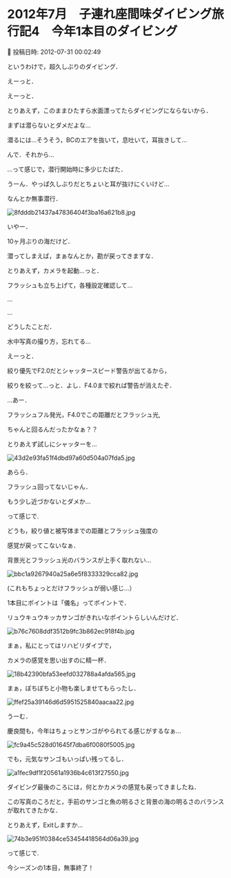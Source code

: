 # 2012年7月　子連れ座間味ダイビング旅行記4　今年1本目のダイビング

📅 投稿日時: 2012-07-31 00:02:49

というわけで，超久しぶりのダイビング．





えーっと．


えーっと．


とりあえず，このままひたすら水面漂ってたらダイビングにならないから．


まずは潜らないとダメだよな…





潜るには…そうそう，BCのエアを抜いて，息吐いて，耳抜きして…


んで．それから…





…って感じで，潜行開始時に多少じたばた．


うーん．やっぱ久しぶりだとちょいと耳が抜けにくいけど…


なんとか無事潜行．




![8fdddb21437a47836404f3ba16a621b8.jpg](images/8fdddb21437a47836404f3ba16a621b8.jpg)







いやー．


10ヶ月ぶりの海だけど．


潜ってしまえば，まぁなんとか，勘が戻ってきますな．





とりあえず，カメラを起動…っと．


フラッシュも立ち上げて，各種設定確認して…





…


…


どうしたことだ．


水中写真の撮り方，忘れてる…





えーっと．


絞り優先でF2.0だとシャッタースピード警告が出てるから，


絞りを絞って…っと．よし．F4.0まで絞れば警告が消えたぞ．


…あー．


フラッシュフル発光，F4.0でこの距離だとフラッシュ光,


ちゃんと回るんだったかなぁ？？





とりあえず試しにシャッターを…




![43d2e93fa51f4dbd97a60d504a07fda5.jpg](images/43d2e93fa51f4dbd97a60d504a07fda5.jpg)




あらら．


フラッシュ回ってないじゃん．


もう少し近づかないとダメか…





って感じで.


どうも，絞り値と被写体までの距離とフラッシュ強度の


感覚が戻ってこないなぁ．





背景光とフラッシュ光のバランスが上手く取れない…




![bbc1a9267940a25a6e5f8333329cca82.jpg](images/bbc1a9267940a25a6e5f8333329cca82.jpg)




(これもちょっとだけフラッシュが弱い感じ…）





1本目にポイントは「儀名」ってポイントで．


リュウキュウキッカサンゴがきれいなポイントらしいんだけど．




![b76c7608ddf3512b9fc3b862ec918f4b.jpg](images/b76c7608ddf3512b9fc3b862ec918f4b.jpg)




まぁ，私にとってはリハビリダイブで，


カメラの感覚を思い出すのに精一杯．







![18b42390bfa53eefd032788a4afda565.jpg](images/18b42390bfa53eefd032788a4afda565.jpg)




まぁ，ぼちぼちと小物も楽しませてもらったし．




![ffef25a39146d6d5951525840aacaa22.jpg](images/ffef25a39146d6d5951525840aacaa22.jpg)







うーむ．


慶良間も，今年はちょっとサンゴがやられてる感じがするなぁ…




![fc9a45c528d01645f7dba6f0080f5005.jpg](images/fc9a45c528d01645f7dba6f0080f5005.jpg)







でも，元気なサンゴもいっぱい残ってるし．




![a1fec9df1f20561a1936b4c613f27550.jpg](images/a1fec9df1f20561a1936b4c613f27550.jpg)




ダイビング最後のころには，何とかカメラの感覚も戻ってきましたね．


この写真のころだと，手前のサンゴと魚の明るさと背景の海の明るさのバランスが取れてきたかな．





とりあえず，Exitしますか…




![74b3e951f0384ce53454418564d06a39.jpg](images/74b3e951f0384ce53454418564d06a39.jpg)




って感じで.





今シーズンの1本目，無事終了！

